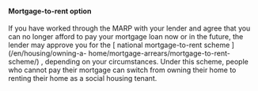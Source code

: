 ####  Mortgage-to-rent option

If you have worked through the MARP with your lender and agree that you can no
longer afford to pay your mortgage loan now or in the future, the lender may
approve you for the [ national mortgage-to-rent scheme ](/en/housing/owning-a-
home/mortgage-arrears/mortgage-to-rent-scheme/) , depending on your
circumstances. Under this scheme, people who cannot pay their mortgage can
switch from owning their home to renting their home as a social housing
tenant.
